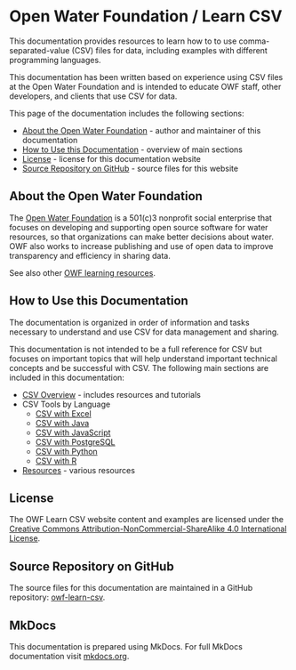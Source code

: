 # Open Water Foundation / Learn CSV

This documentation provides resources to learn how to to use comma-separated-value (CSV)
files for data, including examples with different programming languages.

This documentation has been written based on experience using CSV files at the Open Water Foundation and
is intended to educate OWF staff, other developers, and clients that use CSV for data.

This page of the documentation includes the following sections:

* [About the Open Water Foundation](#about-the-open-water-foundation) - author and maintainer of this documentation
* [How to Use this Documentation](#how-to-use-this-documentation) - overview of main sections
* [License](#license) - license for this documentation website
* [Source Repository on GitHub](#source-repository-on-github) - source files for this website

## About the Open Water Foundation

The [Open Water Foundation](http://openwaterfoundation.org) is a 501(c)3 nonprofit social enterprise that focuses
on developing and supporting open source software for water resources, so that organizations can make better decisions about water.
OWF also works to increase publishing and use of open data to improve transparency and efficiency in sharing data.

See also other [OWF learning resources](http://learn.openwaterfoundation.org).

## How to Use this Documentation

The documentation is organized in order of information and tasks necessary to understand and use CSV for data management and sharing.

This documentation is not intended to be a full reference for CSV but focuses on important topics that
will help understand important technical concepts and be successful with CSV.
The following main sections are included in this documentation:

* [CSV Overview](csv-overview) - includes resources and tutorials
* CSV Tools by Language
	+ [CSV with Excel](csv-excel)
	+ [CSV with Java](csv-java)
	+ [CSV with JavaScript](csv-javascript)
	+ [CSV with PostgreSQL](csv-postgresql)
	+ [CSV with Python](csv-python)
	+ [CSV with R](csv-r)
* [Resources](csv-resources) - various resources

## License

The OWF Learn CSV website content and examples are licensed under the
[Creative Commons Attribution-NonCommercial-ShareAlike 4.0 International License](https://creativecommons.org/licenses/by-nc-sa/4.0).

## Source Repository on GitHub

The source files for this documentation are maintained in a GitHub repository:  [owf-learn-csv](https://github.com/OpenWaterFoundation/owf-learn-csv).

## MkDocs

This documentation is prepared using MkDocs.  For full MkDocs documentation visit [mkdocs.org](http://mkdocs.org/).
